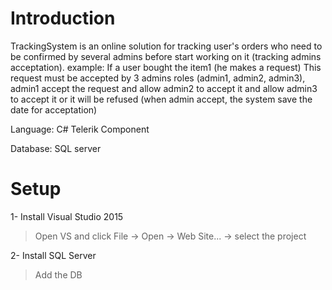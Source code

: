# Introduction
TrackingSystem is an online solution for tracking user's orders who need to be confirmed by several admins before start working on it (tracking admins acceptation).
example: 
If a user bought the item1 (he makes a request) 
This request must be accepted by 3 admins roles (admin1, admin2, admin3), admin1 accept the request and allow admin2 to accept it and allow admin3 to accept it or it will be refused (when admin accept, the system save the date for acceptation)

Language:
C# 
Telerik Component

Database:
SQL server
 
# Setup
1- Install Visual Studio 2015
  > Open VS and click File -> Open -> Web Site... -> select the project
  
2- Install SQL Server
  > Add the DB 
